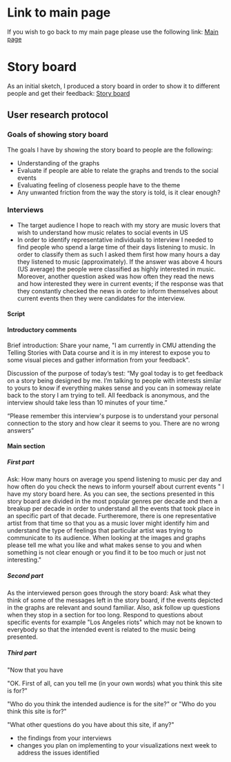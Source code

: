 # Link to main page
If you wish to go back to my main page please use the following link:
[Main page](https://oscardavidmi.github.io/Benavides-portfolio/)

# Story board
As an initial sketch, I produced a story board in order to show it to different people and get their feedback:
[Story board](https://preview.shorthand.com/q0MlOr8lOMUzupWJ)


## User research protocol
### Goals of showing story board
The goals I have by showing the story board to people are the following:
- Understanding of the graphs
- Evaluate if people are able to relate the graphs and trends to the social events
- Evaluating feeling of closeness people have to the theme
- Any unwanted friction from the way the story is told, is it clear enough?

### Interviews
- The target audience I hope to reach with my story are music lovers that wish to understand how music relates to social events in US
- In order to identify representative individuals to interview I needed to find people who spend a large time of their days listening to music. In order to classify 
them as such I asked them first how many hours a day they listened to music (approximately). If the answer was above 4 hours (US average) the people were classified as 
highly interested in music. Moreover, another question asked was how often they read the news and how interested they were in current events; if the response was that 
they constantly checked the news in order to inform themselves about current events then they were candidates for the interview.

#### Script
#### Introductory comments
Brief introduction: Share your name, "I am currently in CMU attending the Telling Stories with Data course and it is in my interest to expose you to some 
visual pieces and gather information from your feedback".

Discussion of the purpose of today’s test: “My goal today is to get feedback on a story being designed by me. I’m talking to people with  interests similar to 
yours to know if everything makes sense and you can in someway relate back to the story I am trying to tell. All feedback is anonymous, and the interview should take 
less than 10 minutes of your time.”

“Please remember this interview's purpose is to understand your personal connection to the story and how clear it seems to you. There are no wrong answers”
#### Main section

##### First part
Ask: How many hours on average you spend listening to music per day and how often do you check the news to inform yourself about current events
" I have my story board here. As you can see, the sections presented in this story board are divided in the most popular genres per decade and then a breakup per
decade in order to understand all the events that took place in an specific part of that decade. Furtheremore, there is one representative artist from that time
so that you as a music lover might identify him and understand the type of feelings that particular artist was trying to communicate to its audience. When looking
at the images and graphs please tell me what you like and what makes sense to you and when something is not clear enough or you find it to be too much or just not
interesting."
##### Second part
As the interviewed person goes through the story board: Ask what they think of some of the messages left in the story board, if the events depicted in the graphs are 
relevant and sound familiar. Also, ask follow up questions when they stop in a section for too long. Respond to questions about specific events for example
"Los Angeles riots" which may not be known to everybody so that the intended event is related to the music being presented.
##### Third part
"Now that you have 

"OK. First of all, can you tell me (in your own words) what you think this site is for?"

"Who do you think the intended audience is for the site?" or "Who do you think this site is for?"

"What other questions do you have about this site, if any?"





- the findings from your interviews
- changes you plan on implementing to your visualizations next week to address the issues identified


